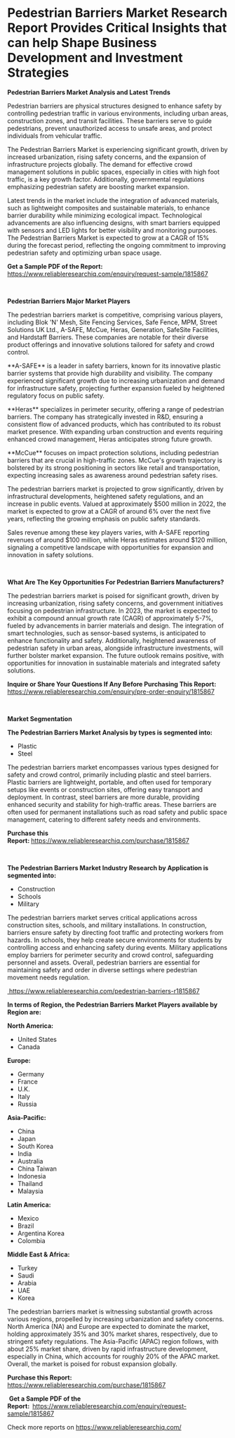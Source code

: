 <p><h1>Pedestrian Barriers Market Research Report Provides Critical Insights that can help Shape Business Development and Investment Strategies</h1></p><p><strong>Pedestrian Barriers Market Analysis and Latest Trends</strong></p>
<p><p>Pedestrian barriers are physical structures designed to enhance safety by controlling pedestrian traffic in various environments, including urban areas, construction zones, and transit facilities. These barriers serve to guide pedestrians, prevent unauthorized access to unsafe areas, and protect individuals from vehicular traffic. </p><p>The Pedestrian Barriers Market is experiencing significant growth, driven by increased urbanization, rising safety concerns, and the expansion of infrastructure projects globally. The demand for effective crowd management solutions in public spaces, especially in cities with high foot traffic, is a key growth factor. Additionally, governmental regulations emphasizing pedestrian safety are boosting market expansion.</p><p>Latest trends in the market include the integration of advanced materials, such as lightweight composites and sustainable materials, to enhance barrier durability while minimizing ecological impact. Technological advancements are also influencing designs, with smart barriers equipped with sensors and LED lights for better visibility and monitoring purposes. The Pedestrian Barriers Market is expected to grow at a CAGR of 15% during the forecast period, reflecting the ongoing commitment to improving pedestrian safety and optimizing urban space usage.</p></p>
<p><strong>Get a Sample PDF of the Report:&nbsp;</strong> <a href="https://www.reliableresearchiq.com/enquiry/request-sample/1815867?utm_campaign=3262&utm_medium=2&utm_source=Github&utm_content=ia&utm_term=10042025&utm_id=pedestrian-barriers">https://www.reliableresearchiq.com/enquiry/request-sample/1815867</a></p>
<p>&nbsp;</p>
<p><strong>Pedestrian Barriers Major Market Players</strong></p>
<p><p>The pedestrian barriers market is competitive, comprising various players, including Blok 'N' Mesh, Site Fencing Services, Safe Fence, MPM, Street Solutions UK Ltd., A-SAFE, McCue, Heras, Generation, SafeSite Facilities, and Hardstaff Barriers. These companies are notable for their diverse product offerings and innovative solutions tailored for safety and crowd control.</p><p>**A-SAFE** is a leader in safety barriers, known for its innovative plastic barrier systems that provide high durability and visibility. The company experienced significant growth due to increasing urbanization and demand for infrastructure safety, projecting further expansion fueled by heightened regulatory focus on public safety.</p><p>**Heras** specializes in perimeter security, offering a range of pedestrian barriers. The company has strategically invested in R&D, ensuring a consistent flow of advanced products, which has contributed to its robust market presence. With expanding urban construction and events requiring enhanced crowd management, Heras anticipates strong future growth.</p><p>**McCue** focuses on impact protection solutions, including pedestrian barriers that are crucial in high-traffic zones. McCue's growth trajectory is bolstered by its strong positioning in sectors like retail and transportation, expecting increasing sales as awareness around pedestrian safety rises.</p><p>The pedestrian barriers market is projected to grow significantly, driven by infrastructural developments, heightened safety regulations, and an increase in public events. Valued at approximately $500 million in 2022, the market is expected to grow at a CAGR of around 6% over the next five years, reflecting the growing emphasis on public safety standards.</p><p>Sales revenue among these key players varies, with A-SAFE reporting revenues of around $100 million, while Heras estimates around $120 million, signaling a competitive landscape with opportunities for expansion and innovation in safety solutions.</p></p>
<p>&nbsp;</p>
<p><strong>What Are The Key Opportunities For Pedestrian Barriers Manufacturers?</strong></p>
<p><p>The pedestrian barriers market is poised for significant growth, driven by increasing urbanization, rising safety concerns, and government initiatives focusing on pedestrian infrastructure. In 2023, the market is expected to exhibit a compound annual growth rate (CAGR) of approximately 5-7%, fueled by advancements in barrier materials and design. The integration of smart technologies, such as sensor-based systems, is anticipated to enhance functionality and safety. Additionally, heightened awareness of pedestrian safety in urban areas, alongside infrastructure investments, will further bolster market expansion. The future outlook remains positive, with opportunities for innovation in sustainable materials and integrated safety solutions.</p></p>
<p><strong>Inquire or Share Your Questions If Any Before Purchasing This Report:</strong> <a href="https://www.reliableresearchiq.com/enquiry/pre-order-enquiry/1815867?utm_campaign=3262&utm_medium=2&utm_source=Github&utm_content=ia&utm_term=10042025&utm_id=pedestrian-barriers">https://www.reliableresearchiq.com/enquiry/pre-order-enquiry/1815867</a></p>
<p>&nbsp;</p>
<p><strong>Market Segmentation</strong></p>
<p><strong>The Pedestrian Barriers Market Analysis by types is segmented into:</strong></p>
<p><ul><li>Plastic</li><li>Steel</li></ul></p>
<p><p>The pedestrian barriers market encompasses various types designed for safety and crowd control, primarily including plastic and steel barriers. Plastic barriers are lightweight, portable, and often used for temporary setups like events or construction sites, offering easy transport and deployment. In contrast, steel barriers are more durable, providing enhanced security and stability for high-traffic areas. These barriers are often used for permanent installations such as road safety and public space management, catering to different safety needs and environments.</p></p>
<p><strong>Purchase this Report:&nbsp;</strong><a href="https://www.reliableresearchiq.com/purchase/1815867?utm_campaign=3262&utm_medium=2&utm_source=Github&utm_content=ia&utm_term=10042025&utm_id=pedestrian-barriers">https://www.reliableresearchiq.com/purchase/1815867</a></p>
<p>&nbsp;</p>
<p><strong>The Pedestrian Barriers Market Industry Research by Application is segmented into:</strong></p>
<p><ul><li>Construction</li><li>Schools</li><li>Military</li></ul></p>
<p><p>The pedestrian barriers market serves critical applications across construction sites, schools, and military installations. In construction, barriers ensure safety by directing foot traffic and protecting workers from hazards. In schools, they help create secure environments for students by controlling access and enhancing safety during events. Military applications employ barriers for perimeter security and crowd control, safeguarding personnel and assets. Overall, pedestrian barriers are essential for maintaining safety and order in diverse settings where pedestrian movement needs regulation.</p></p>
<p><a href="https://www.reliableresearchiq.com/pedestrian-barriers-r1815867?utm_campaign=3262&utm_medium=2&utm_source=Github&utm_content=ia&utm_term=10042025&utm_id=pedestrian-barriers">&nbsp;https://www.reliableresearchiq.com/pedestrian-barriers-r1815867</a></p>
<p><strong>In terms of Region, the Pedestrian Barriers Market Players available by Region are:</strong></p>
<p>
    <p> <strong> North America: </strong>
        <ul>
            <li>United States</li>
            <li>Canada</li>
        </ul>
        </p> 
    <p> <strong> Europe: </strong>
        <ul>
            <li>Germany</li>
            <li>France</li>
            <li>U.K.</li>
            <li>Italy</li>
            <li>Russia</li>
        </ul>
        </p> 
    <p> <strong> Asia-Pacific: </strong>
        <ul>
            <li>China</li>
            <li>Japan</li>
            <li>South Korea</li>
            <li>India</li>
            <li>Australia</li>
            <li>China Taiwan</li>
            <li>Indonesia</li>
            <li>Thailand</li>
            <li>Malaysia</li>
        </ul>
        </p> 
    <p> <strong> Latin America: </strong>
        <ul>
            <li>Mexico</li>
            <li>Brazil</li>
            <li>Argentina Korea</li>
            <li>Colombia</li>
        </ul>
        </p> 
    <p> <strong> Middle East & Africa: </strong>
        <ul>
            <li>Turkey</li>
            <li>Saudi</li>
            <li>Arabia</li>
            <li>UAE</li>
            <li>Korea</li>
        </ul>
    </p>
    </p>
<p><p>The pedestrian barriers market is witnessing substantial growth across various regions, propelled by increasing urbanization and safety concerns. North America (NA) and Europe are expected to dominate the market, holding approximately 35% and 30% market shares, respectively, due to stringent safety regulations. The Asia-Pacific (APAC) region follows, with about 25% market share, driven by rapid infrastructure development, especially in China, which accounts for roughly 20% of the APAC market. Overall, the market is poised for robust expansion globally.</p></p>
<p><strong>Purchase this Report: </strong><a href="https://www.reliableresearchiq.com/purchase/1815867?utm_campaign=3262&utm_medium=2&utm_source=Github&utm_content=ia&utm_term=10042025&utm_id=pedestrian-barriers">https://www.reliableresearchiq.com/purchase/1815867</a></p>
<p>&nbsp;<strong>Get a Sample PDF of the Report:&nbsp;&nbsp;</strong><a href="https://www.reliableresearchiq.com/enquiry/request-sample/1815867?utm_campaign=3262&utm_medium=2&utm_source=Github&utm_content=ia&utm_term=10042025&utm_id=pedestrian-barriers">https://www.reliableresearchiq.com/enquiry/request-sample/1815867</a></p>
<p><strong></strong></p>
<p>Check more reports on <a href="https://www.reliableresearchiq.com/?utm_campaign=3262&utm_medium=2&utm_source=Github&utm_content=ia&utm_term=10042025&utm_id=pedestrian-barriers">https://www.reliableresearchiq.com/</a></p>